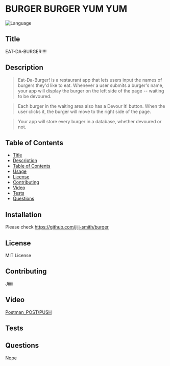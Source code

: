 # BURGER BURGER YUM YUM

![Language](https://img.shields.io/github/languages/top/jiji-smith/burger)
## Title
EAT-DA-BURGER!!!!
## Description
> Eat-Da-Burger! is a restaurant app that lets users input the names of burgers they'd like to eat.
> Whenever a user submits a burger's name, your app will display the burger on the left side of the page -- waiting to be devoured.

> Each burger in the waiting area also has a Devour it! button. When the user clicks it, the burger will move to the right side of the page.

> Your app will store every burger in a database, whether devoured or not.
## Table of Contents
* [Title](#title)
* [Description](#description)
* [Table of Contents](#table-of-contents)
* [Usage](#usage)
* [License](#license)
* [Contributing](#contributing)
* [Video](#video)
* [Tests](#tests)
* [Questions](#questions)

## Installation
Please check https://github.com/jiji-smith/burger

## License
MIT License
## Contributing
Jiiiii
## Video
[Postman_POST/PUSH](https://youtu.be/Pq0_BlBrRC8)
## Tests

## Questions
Nope

